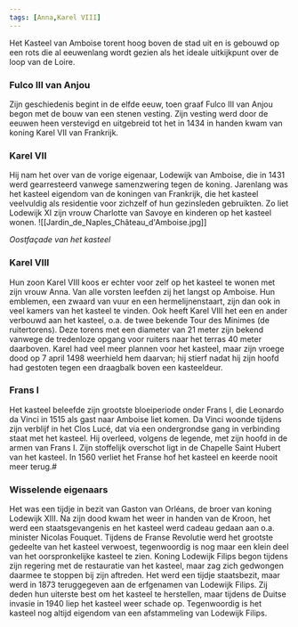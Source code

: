 ```yaml
---
tags: [Anna,Karel VIII]
---
```

Het Kasteel van Amboise torent hoog boven de stad uit en is gebouwd op een rots die al eeuwenlang wordt gezien als het ideale uitkijkpunt over de loop van de Loire. 

### Fulco III van Anjou
Zijn geschiedenis begint in de elfde eeuw, toen graaf  Fulco III van Anjou begon met de bouw van een stenen vesting. Zijn vesting werd door de eeuwen heen verstevigd en uitgebreid tot het in 1434 in handen kwam van koning  Karel VII van Frankrijk. 

### Karel VII
Hij nam het over van de vorige eigenaar,  Lodewijk van Amboise, die in 1431 werd gearresteerd vanwege samenzwering tegen de koning. Jarenlang was het kasteel eigendom van de koningen van Frankrijk, die het kasteel veelvuldig als residentie voor zichzelf of hun gezinsleden gebruikten. Zo liet  Lodewijk XI zijn vrouw  Charlotte van Savoye en kinderen op het kasteel wonen.
![[Jardin_de_Naples_Château_d'Amboise.jpg]]

*Oostfaçade van het kasteel*

### Karel VIII
Hun zoon  Karel VIII  koos er echter voor zelf op het kasteel te wonen met zijn vrouw  Anna. Van alle vorsten leefden zij het langst op Amboise. Hun emblemen, een zwaard van vuur en een hermelijnenstaart, zijn dan ook in veel kamers van het kasteel te vinden. Ook heeft Karel VIII het een en ander verbouwd aan het kasteel, o.a. de twee bekende Tour des Minimes (de ruitertorens). Deze torens met een diameter van 21 meter zijn bekend vanwege de tredenloze opgang voor ruiters naar het terras 40 meter daarboven. Karel had veel meer plannen voor het kasteel, maar zijn vroege dood op 7 april 1498 weerhield hem daarvan; hij stierf nadat hij zijn hoofd had gestoten tegen een draagbalk boven een kasteeldeur.

### Frans I
Het kasteel beleefde zijn grootste bloeiperiode onder  Frans I, die  Leonardo da Vinci  in 1515 als gast naar Amboise liet komen. Da Vinci woonde tijdens zijn verblijf in het  Clos Lucé, dat via een ondergrondse gang in verbinding staat met het kasteel. Hij overleed, volgens de legende, met zijn hoofd in de armen van Frans I. Zijn stoffelijk overschot ligt in de Chapelle Saint Hubert van het kasteel. In 1560 verliet het Franse hof het kasteel en keerde nooit meer terug.#

### Wisselende eigenaars
Het was een tijdje in bezit van  Gaston van Orléans, de broer van koning  Lodewijk XIII. Na zijn dood kwam het weer in handen van de Kroon, het werd een staatsgevangenis en het kasteel werd cadeau gedaan aan o.a. minister  Nicolas Fouquet. Tijdens de  Franse Revolutie werd het grootste gedeelte van het kasteel verwoest, tegenwoordig is nog maar een klein deel van het oorspronkelijke kasteel te zien. Koning  Lodewijk Filips  begon tijdens zijn regering met de restauratie van het kasteel, maar zag zich gedwongen daarmee te stoppen bij zijn aftreden. Het werd een tijdje staatsbezit, maar werd in 1873 teruggegeven aan de erfgenamen van Lodewijk Filips. Zij deden hun uiterste best om het kasteel te herstellen, maar tijdens de Duitse invasie in 1940 liep het kasteel weer schade op. Tegenwoordig is het kasteel nog altijd eigendom van een afstammeling van Lodewijk Filips.

